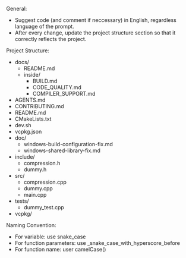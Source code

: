 General:
- Suggest code (and comment if neccessary) in English, regardless language of the prompt.
- After every change, update the project structure section so that it correctly reflects the project.

Project Structure:
- docs/
    - README.md
    - inside/
        - BUILD.md
        - CODE_QUALITY.md
        - COMPILER_SUPPORT.md
- AGENTS.md
- CONTRIBUTING.md
- README.md
- CMakeLists.txt
- dev.sh
- vcpkg.json
- doc/
    - windows-build-configuration-fix.md
    - windows-shared-library-fix.md
- include/
    - compression.h
    - dummy.h
- src/
    - compression.cpp
    - dummy.cpp
    - main.cpp
- tests/
    - dummy_test.cpp
- vcpkg/

Naming Convention:
- For variable: use snake_case
- For function parameters: use _snake_case_with_hyperscore_before
- For function name: user camelCase()
